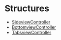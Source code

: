 # Structures 

* [SideviewController](/structures/sideview-controller.md)
* [BottomviewController](/structures/bottomview-controller.md)
* [TabsviewController](/structures/tabsview-controller.md)

